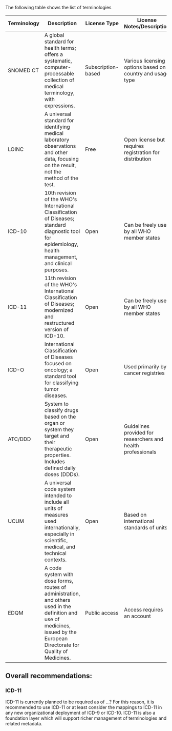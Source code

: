 The following table shows the list of terminologies


| Terminology | Description  | License Type  | License Notes/Description   | Source    |
|-------------|-----------------|---------------|-----------------|---------|
| SNOMED CT | A global standard for health terms; offers a systematic, computer-processable collection of medical terminology, with expressions. | Subscription-based | Various licensing options based on country and usage type | [SNOMED International](https://www.snomed.org/snomed-ct/what-is-snomed-ct) |
| LOINC | A universal standard for identifying medical laboratory observations and other data, focusing on the result, not the method of the test. | Free  | Open license but requires registration for distribution  | [LOINC](https://loinc.org/)                                |
| ICD-10 | 10th revision of the WHO's International Classification of Diseases; standard diagnostic tool for epidemiology, health management, and clinical purposes. | Open  | Can be freely used by all WHO member states | [WHO](https://www.who.int/classifications/icd/en/)          |
| ICD-11 | 11th revision of the WHO's International Classification of Diseases; modernized and restructured version of ICD-10. | Open   | Can be freely used by all WHO member states   | [WHO](https://www.who.int/classifications/icd/icd11-factsheet.pdf) |
| ICD-O  | International Classification of Diseases focused on oncology; a standard tool for classifying tumor diseases. | Open   | Used primarily by cancer registries  | [WHO](https://www.who.int/classifications/icd/adaptations/oncology/en/)         |
| ATC/DDD | System to classify drugs based on the organ or system they target and their therapeutic properties. Includes defined daily doses (DDDs). | Open   | Guidelines provided for researchers and health professionals | [WHO Collaborating Centre for Drug Statistics Methodology](https://www.whocc.no/) |
| UCUM | A universal code system intended to include all units of measures used internationally, especially in scientific, medical, and technical contexts. | Open | Based on international standards of units   | [UCUM](https://unitsofmeasure.org/)   |
| EDQM | A code system with dose forms, routes of administration, and others used in the definition and use of medicines, issued by the European Directorate for Quality of Medicines. | Public access | Access requires an account  | [EDQM](https://edqm.eu/)  |


## Overall recommendations: 
### ICD-11
ICD-11 is currently planned to be required as of ...?
For this reason, it is recommended to use ICD-11 or at least consider the mappings to ICD-11 in any new organizational deployment of ICD-9 or ICD-10. 
ICD-11 is also a foundation layer which will support richer management of terminologies and related metadata.
